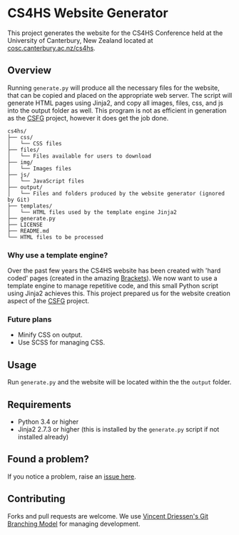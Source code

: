 # CS4HS Website Generator

This project generates the website for the CS4HS Conference held at the University of Canterbury, New Zealand located at [cosc.canterbury.ac.nz/cs4hs](http://www.cosc.canterbury.ac.nz/cs4hs/index.html).

## Overview

Running `generate.py` will produce all the necessary files for the website, that can be copied and placed on the appropriate web server. The script will generate HTML pages using Jinja2, and copy all images, files, css, and js into the output folder as well. This program is not as efficient in generation as the [CSFG](https://github.com/uccser/cs-field-guide) project, however it does get the job done.

    cs4hs/
    ├── css/
    │   └── CSS files
    ├── files/
    │   └── Files available for users to download
    ├── img/
    │   └── Images files
    ├── js/
    │   └── JavaScript files
    ├── output/
    │   └── Files and folders produced by the website generator (ignored by Git)
    ├── templates/
    │   └── HTML files used by the template engine Jinja2
    ├── generate.py
    ├── LICENSE
    ├── README.md
    └── HTML files to be processed

### Why use a template engine?

Over the past few years the CS4HS website has been created with 'hard coded' pages (created in the amazing [Brackets](http://brackets.io/)). We now want to use a template engine to manage repetitive code, and this small Python script using Jinja2 achieves this. This project prepared us for the website creation aspect of the [CSFG](https://github.com/uccser/cs-field-guide) project.

### Future plans

- Minify CSS on output.
- Use SCSS for managing CSS.

## Usage

Run `generate.py` and the website will be located within the the `output` folder.

## Requirements

- Python 3.4 or higher
- Jinja2 2.7.3 or higher (this is installed by the `generate.py` script if not installed already)

## Found a problem?

If you notice a problem, raise an [issue here](https://github.com/uccser/cs4hs/issues).

## Contributing

Forks and pull requests are welcome. We use [Vincent Driessen's Git Branching Model](http://nvie.com/posts/a-successful-git-branching-model/) for managing development.

